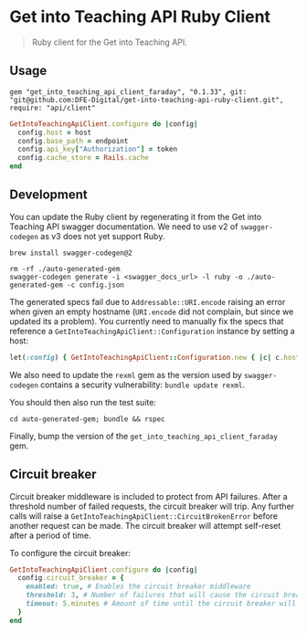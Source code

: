 # Get into Teaching API Ruby Client

> Ruby client for the Get into Teaching API.

## Usage

```
gem "get_into_teaching_api_client_faraday", "0.1.33", git: "git@github.com:DFE-Digital/get-into-teaching-api-ruby-client.git", require: "api/client"
```

```ruby
GetIntoTeachingApiClient.configure do |config|
  config.host = host
  config.base_path = endpoint
  config.api_key["Authorization"] = token
  config.cache_store = Rails.cache
end
```

## Development

You can update the Ruby client by regenerating it from the Get into Teaching API swagger documentation. We need to use v2 of `swagger-codegen` as v3 does not yet support Ruby.

```
brew install swagger-codegen@2
```

```
rm -rf ./auto-generated-gem
swagger-codegen generate -i <swagger_docs_url> -l ruby -o ./auto-generated-gem -c config.json
```

The generated specs fail due to `Addressable::URI.encode` raising an error when given an empty hostname (`URI.encode` did not complain, but since we updated its a problem). You currently need to manually fix the specs that reference a `GetIntoTeachingApiClient::Configuration` instance by setting a host:

```ruby
let(:config) { GetIntoTeachingApiClient::Configuration.new { |c| c.host = "example.com" } }
```

We also need to update the `rexml` gem as the version used by `swagger-codegen` contains a security vulnerability: `bundle update rexml`.

You should then also run the test suite:

```
cd auto-generated-gem; bundle && rspec
```

Finally, bump the version of the `get_into_teaching_api_client_faraday` gem.

## Circuit breaker

Circuit breaker middleware is included to protect from API failures. After a threshold number of failed requests, the circuit breaker will trip. Any further calls will raise a `GetIntoTeachingApiClient::CircuitBrokenError` before another request can be made. The circuit breaker will attempt self-reset after a period of time.

To configure the circuit breaker:

```ruby
GetIntoTeachingApiClient.configure do |config|
  config.circuit_breaker = {
    enabled: true, # Enables the circuit breaker middleware
    threshold: 3, # Number of failures that will cause the circuit breaker to trip
    timeout: 5.minutes # Amount of time until the circuit breaker will attempt to recover
  }
end
```
